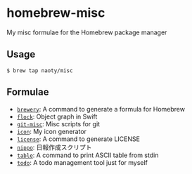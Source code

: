 # homebrew-misc
My misc formulae for the Homebrew package manager

## Usage

```
$ brew tap naoty/misc
```

## Formulae
* [`brewery`](https://github.com/naoty/brewery): A command to generate a formula for Homebrew
* [`flock`](https://github.com/naoty/flock): Object graph in Swift
* [`git-misc`](https://github.com/naoty/git-misc): Misc scripts for git
* [`icon`](https://github.com/naoty/icon): My icon generator
* [`license`](https://github.com/naoty/license): A command to generate LICENSE
* [`nippo`](https://github.com/naoty/nippo): 日報作成スクリプト
* [`table`](https://github.com/naoty/table): A command to print ASCII table from stdin
* [`todo`](https://github.com/naoty/todo): A todo management tool just for myself
